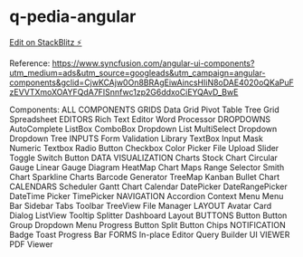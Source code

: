 # q-pedia-angular

[Edit on StackBlitz ⚡️](https://stackblitz.com/edit/q-pedia-angular)

Reference: https://www.syncfusion.com/angular-ui-components?utm_medium=ads&utm_source=googleads&utm_campaign=angular-components&gclid=CjwKCAjw0On8BRAgEiwAincsHIiN8oDAE4020oQKaPuFzEVVTXmoXOAYFQdA7FISnnfwc1zp2G6ddxoCiEYQAvD_BwE

Components:
ALL COMPONENTS
GRIDS
  Data Grid
  Pivot Table
  Tree Grid
  Spreadsheet
EDITORS
  Rich Text Editor
  Word Processor
DROPDOWNS
  AutoComplete
  ListBox
  ComboBox
  Dropdown List
  MultiSelect Dropdown
  Dropdown Tree
INPUTS
  Form Validation Library
  TextBox
  Input Mask
  Numeric Textbox
  Radio Button
  Checkbox
  Color Picker
  File Upload
  Slider
  Toggle Switch Button
  DATA VISUALIZATION
Charts
  Stock Chart
  Circular Gauge
  Linear Gauge
  Diagram
  HeatMap Chart
  Maps
  Range Selector
  Smith Chart
  Sparkline Charts
  Barcode Generator
  TreeMap
  Kanban
  Bullet Chart
CALENDARS
  Scheduler
  Gantt Chart
  Calendar
  DatePicker
  DateRangePicker
  DateTime Picker
  TimePicker
NAVIGATION
  Accordion
  Context Menu
  Menu Bar
  Sidebar
  Tabs
  Toolbar
  TreeView
  File Manager
LAYOUT
  Avatar
  Card
  Dialog
  ListView
  Tooltip
  Splitter
  Dashboard Layout
BUTTONS
  Button
  Button Group
  Dropdown Menu
  Progress Button
  Split Button
  Chips
NOTIFICATION
  Badge
  Toast
  Progress Bar
FORMS
  In-place Editor
  Query Builder UI
VIEWER
  PDF Viewer